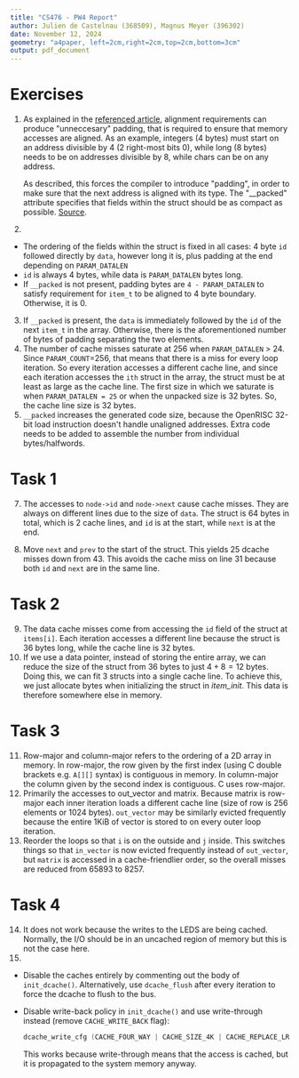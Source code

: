 ```yaml
---
title: "CS476 - PW4 Report"
author: Julien de Castelnau (368509), Magnus Meyer (396302)
date: November 12, 2024
geometry: "a4paper, left=2cm,right=2cm,top=2cm,bottom=3cm"
output: pdf_document
---
```



# Exercises

1. As explained in the [referenced article](http://www.catb.org/esr/structure-packing/), alignment requirements can produce "unneccesary" padding, that is required to ensure that memory accesses are aligned. As an example, integers (4 bytes) must start on an address divisible by 4 (2 right-most bits 0), while long (8 bytes) needs to be on addresses divisible by 8, while chars can be on any address.

    As described, this forces the compiler to introduce "padding", in order to make sure that the next address is aligned with its type. The "__packed" attribute specifies that fields within the struct should be as compact as possible. [Source](https://www.gnu.org/software/c-intro-and-ref/manual/html_node/Packed-Structures.html). 

2. 
- The ordering of the fields within the struct is fixed in all cases: 4 byte `id` followed directly by `data`, however long it is, plus padding at the end depending on `PARAM_DATALEN`
- `id` is always 4 bytes, while data is `PARAM_DATALEN` bytes long.
- If `__packed` is not present, padding bytes are `4 - PARAM_DATALEN` to satisfy requirement for `item_t` to be aligned to 4 byte boundary. Otherwise, it is 0.
3. If `__packed` is present, the `data` is immediately followed by the `id` of the next `item_t` in the array. Otherwise, there is the aforementioned number of bytes of padding separating the two elements.
5. The number of cache misses saturate at 256 when `PARAM_DATALEN` > 24. Since `PARAM_COUNT`=256, that means that there is a miss for every loop iteration. So every iteration accesses a different cache line, and since each iteration accesses the `ith` struct in the array, the struct must be at least as large as the cache line. The first size in which we saturate is when `PARAM_DATALEN = 25` or when the unpacked size is 32 bytes. So, the cache line size is 32 bytes.
6. `__packed` increases the generated code size, because the OpenRISC 32-bit load instruction doesn't handle unaligned addresses. Extra code needs to be added to assemble the number from individual bytes/halfwords.

# Task 1

7. The accesses to `node->id`  and `node->next` cause cache misses. They are always on different lines due to the size of `data`. The struct is 64 bytes in total, which is 2 cache lines, and `id` is at the start, while `next` is at the end.

8. Move `next` and `prev` to the start of the struct. This yields 25 dcache misses down from 43. This avoids the cache miss on line 31 because both `id` and `next` are in the same line.

# Task 2
9. The data cache misses come from accessing the `id` field of the struct at `items[i]`. Each iteration accesses a different line because the struct is 36 bytes long, while the cache line is 32 bytes.
10. If we use a data pointer, instead of storing the entire array, we can reduce the size of the struct from 36 bytes to just $4+8=12$ bytes. Doing this, we can fit 3 structs into a single cache line. To achieve this, we just allocate bytes when initializing the struct in _item\_init_. This data is therefore somewhere else in memory. 

# Task 3
11. Row-major and column-major refers to the ordering of a 2D array in memory. In row-major, the row given by the first index (using C double brackets e.g. `A[][]` syntax) is contiguous in memory. In column-major the column given by the second index is contiguous. C uses row-major.
12. Primarily the accesses to out_vector and matrix. Because matrix is row-major each inner iteration loads a different cache line (size of row is 256 elements or 1024 bytes). `out_vector` may be similarly evicted frequently because the entire 1KiB of vector is stored to on every outer loop iteration.
13. Reorder the loops so that `i` is on the outside and `j` inside. This switches things so that `in_vector` is now evicted frequently instead of `out_vector`, but `matrix` is accessed in a cache-friendlier order, so the overall misses are reduced from 65893 to 8257.

# Task 4
14. It does not work because the writes to the LEDS are being cached. Normally, the I/O should be in an uncached region of memory but this is not the case here.
15. 

* Disable the caches entirely by commenting out the body of `init_dcache()`. Alternatively, use `dcache_flush` after every iteration to force the dcache to flush to the bus.

* Disable write-back policy in `init_dcache()` and use write-through instead (remove `CACHE_WRITE_BACK` flag): 

    ```c
    dcache_write_cfg (CACHE_FOUR_WAY | CACHE_SIZE_4K | CACHE_REPLACE_LRU);
    ```

    This works because write-through means that the access is cached, but it is propagated to the system memory anyway.